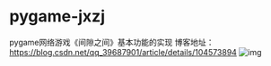 # pygame-jxzj
pygame网络游戏《间隙之间》基本功能的实现 
博客地址：https://blog.csdn.net/qq_39687901/article/details/104573894
![img](https://github.com/zxf20180725/pygame-jxzj/blob/master/doc/csdn.gif)
